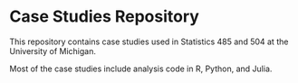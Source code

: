 # Case Studies Repository

This repository contains case studies used in Statistics 485 and 504 at the University of Michigan.

Most of the case studies include analysis code in R, Python, and Julia.
